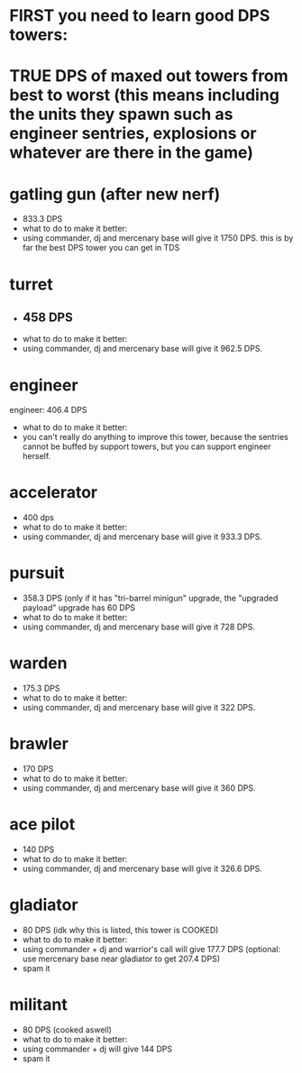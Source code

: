 # FIRST you need to learn good DPS towers:
# TRUE DPS of maxed out towers from best to worst (this means including the units they spawn such as engineer sentries, explosions or whatever are there in the game)
# gatling gun (after new nerf)
- 833.3 DPS
- what to do to make it better:
- using commander, dj and mercenary base will give it 1750 DPS. this is by far the best DPS tower you can get in TDS
# turret
- ## 458 DPS
- what to do to make it better:
- using commander, dj and mercenary base will give it 962.5 DPS.
# engineer
engineer: 406.4 DPS
- what to do to make it better:
- you can't really do anything to improve this tower, because the sentries cannot be buffed by support towers, but you can support engineer herself.
# accelerator
- 400 dps
- what to do to make it better:
- using commander, dj and mercenary base will give it 933.3 DPS.
# pursuit
- 358.3 DPS (only if it has "tri-barrel minigun" upgrade, the "upgraded payload" upgrade has 60 DPS
- what to do to make it better:
- using commander, dj and mercenary base will give it 728 DPS.
# warden
- 175.3 DPS
- what to do to make it better:
- using commander, dj and mercenary base will give it 322 DPS.
# brawler
- 170 DPS
- what to do to make it better:
- using commander, dj and mercenary base will give it 360 DPS.
# ace pilot
- 140 DPS
- what to do to make it better:
- using commander, dj and mercenary base will give it 326.6 DPS.
# gladiator
- 80 DPS (idk why this is listed, this tower is COOKED)
- what to do to make it better:
- using commander + dj and warrior's call will give 177.7 DPS (optional: use mercenary base near gladiator to get 207.4 DPS)
- spam it
# militant
- 80 DPS (cooked aswell)
- what to do to make it better:
- using commander + dj will give 144 DPS
- spam it
